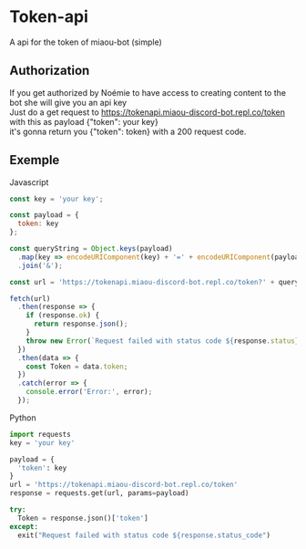 # Token-api
A api for the token of miaou-bot (simple)
## Authorization
If you get authorized by Noémie to have access to creating content to the bot she will give you an api key
<br>
Just do a get request to https://tokenapi.miaou-discord-bot.repl.co/token with this as payload {"token": your key}
<br>
it's gonna return you {"token": token} with a 200 request code.
## Exemple
Javascript
```js
const key = 'your key';

const payload = {
  token: key
};

const queryString = Object.keys(payload)
  .map(key => encodeURIComponent(key) + '=' + encodeURIComponent(payload[key]))
  .join('&');

const url = 'https://tokenapi.miaou-discord-bot.repl.co/token?' + queryString;

fetch(url)
  .then(response => {
    if (response.ok) {
      return response.json();
    }
    throw new Error(`Request failed with status code ${response.status}`);
  })
  .then(data => {
    const Token = data.token;
  })
  .catch(error => {
    console.error('Error:', error);
  });
```
Python
```py
import requests
key = 'your key'

payload = {
  'token': key
}
url = 'https://tokenapi.miaou-discord-bot.repl.co/token'
response = requests.get(url, params=payload)

try:
  Token = response.json()['token']
except:
  exit("Request failed with status code ${response.status_code")
```
